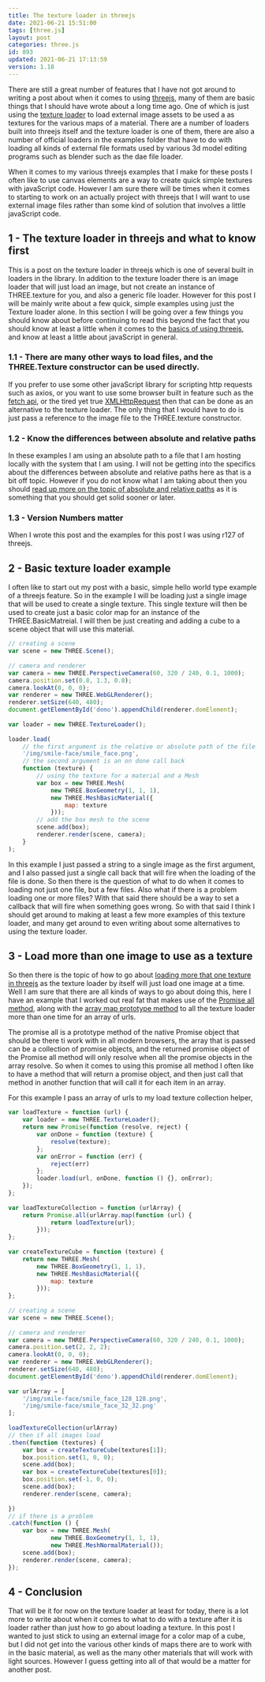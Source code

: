 ```yaml
---
title: The texture loader in threejs
date: 2021-06-21 15:51:00
tags: [three.js]
layout: post
categories: three.js
id: 893
updated: 2021-06-21 17:13:59
version: 1.18
---
```


There are still a great number of features that I have not got around to writing a post about when it comes to using [threejs](https://threejs.org/docs/#manual/en/introduction/Creating-a-scene), many of them are basic things that I should have wrote about a long time ago. One of which is just using the [texture loader](https://threejs.org/docs/#api/en/loaders/TextureLoader) to load external image assets to be used a as textures for the various maps of a material. There are a number of loaders built into threejs itself and the texture loader is one of them, there are also a number of official loaders in the examples folder that have to do with loading all kinds of external file formats used by various 3d model editing programs such as blender such as the dae file loader.

When it comes to my various threejs examples that I make for these posts I often like to use canvas elements are a way to create quick simple textures with javaScript code. However I am sure there will be times when it comes to starting to work on an actually project with threejs that I will want to use external image files rather than some kind of solution that involves a little javaScript code.

<!-- more -->

## 1 - The texture loader in threejs and what to know first

This is a post on the texture loader in threejs which is one of several built in loaders in the library. In addition to the texture loader there is an image loader that will just load an image, but not create an instance of THREE.texture for you, and also a generic file loader. However for this post I will be mainly write about a few quick, simple examples using just the Texture loader alone. In this section I will be going over a few things you should know about before continuing to read this beyond the fact that you should know at least a little when it comes to the [basics of using threejs](/2018/04/04/threejs-getting-started/), and know at least a little about javaScript in general.

### 1.1 - There are many other ways to load files, and the THREE.Texture constructor can be used directly.

If you prefer to use some other javaScript library for scripting http requests such as axios, or you want to use some browser built in feature such as the [fetch api](/2018/03/27/js-fetch/), or the tired yet true [XMLHttpRequest](/2018/03/28/js-xmlhttprequest/) then that can be done as an alternative to the texture loader. The only thing that I would have to do is just pass a reference to the image file to the THREE.texture constructor.

### 1.2 - Know the differences between absolute and relative paths

In these examples I am using an absolute path to a file that I am hosting locally with the system that I am using. I will not be getting into the specifics about the differences between absolute and relative paths here as that is a bit off topic. However if you do not know what I am taking about then you should [read up more on the topic of absolute and relative paths](http://www.differencebetween.net/technology/difference-between-absolute-and-relative-path/) as it is something that you should get solid sooner or later.

### 1.3 - Version Numbers matter

When I wrote this post and the examples for this post I was using r127 of threejs.

## 2 - Basic texture loader example

I often like to start out my post with a basic, simple hello world type example of a threejs feature. So in the example I will be loading just a single image that will be used to create a single texture. This single texture will then be used to create just a basic color map for an instance of the THREE.BasicMatreial. I will then be just creating and adding a cube to a scene object that will use this material.

```js
// creating a scene
var scene = new THREE.Scene();
 
// camera and renderer
var camera = new THREE.PerspectiveCamera(60, 320 / 240, 0.1, 1000);
camera.position.set(0.8, 1.3, 0.8);
camera.lookAt(0, 0, 0);
var renderer = new THREE.WebGLRenderer();
renderer.setSize(640, 480);
document.getElementById('demo').appendChild(renderer.domElement);
 
var loader = new THREE.TextureLoader();
 
loader.load(
    // the first argument is the relative or absolute path of the file
    '/img/smile-face/smile_face.png',
    // the second argument is an on done call back
    function (texture) {
        // using the texture for a material and a Mesh
        var box = new THREE.Mesh(
            new THREE.BoxGeometry(1, 1, 1),
            new THREE.MeshBasicMaterial({
                map: texture
            }));
        // add the box mesh to the scene
        scene.add(box);
        renderer.render(scene, camera);
    }
);
```

In this example I just passed a string to a single image as the first argument, and I also passed just a single call back that will fire when the loading of the file is done. So then there is the question of what to do when it comes to loading not just one file, but a few files. Also what if there is a problem loading one or more files? With that said there should be a way to set a callback that will fire when something goes wrong. So with that said I think I should get around to making at least a few more examples of this texture loader, and many get around to even writing about some alternatives to using the texture loader.

## 3 - Load more than one image to use as a texture

So then there is the topic of how to go about [loading more that one texture in threejs](https://stackoverflow.com/questions/35015251/how-do-i-load-multiple-textures-with-the-new-three-textureloader) as the texture loader by itself will just load one image at a time. Well I am sure that there are all kinds of ways to go about doing this, here I have an example that I worked out real fat that makes use of the [Promise all method](/2019/06/24/js-promise-all/), along with the [array map prototype method](/2020/06/16/js-array-map/) to all the texture loader more than one time for an array of urls.

The promise all is a prototype method of the native Promise object that should be there ti work with in all modern browsers, the array that is passed can be a collection of promise objects, and the returned promise object of the Promise all method will only resolve when all the promise objects in the array resolve. So when it comes to using this promise all method I often like to have a method that will return a promise object, and then just call that method in another function that will call it for each item in an array. 

For this example I pass an array of urls to my load texture collection helper, 

```js
var loadTexture = function (url) {
    var loader = new THREE.TextureLoader();
    return new Promise(function (resolve, reject) {
        var onDone = function (texture) {
            resolve(texture);
        };
        var onError = function (err) {
            reject(err)
        };
        loader.load(url, onDone, function () {}, onError);
    });
};
 
var loadTextureCollection = function (urlArray) {
    return Promise.all(urlArray.map(function (url) {
            return loadTexture(url);
        }));
};
 
var createTextureCube = function (texture) {
    return new THREE.Mesh(
        new THREE.BoxGeometry(1, 1, 1),
        new THREE.MeshBasicMaterial({
            map: texture
        }));
};
 
// creating a scene
var scene = new THREE.Scene();
 
// camera and renderer
var camera = new THREE.PerspectiveCamera(60, 320 / 240, 0.1, 1000);
camera.position.set(2, 2, 2);
camera.lookAt(0, 0, 0);
var renderer = new THREE.WebGLRenderer();
renderer.setSize(640, 480);
document.getElementById('demo').appendChild(renderer.domElement);
 
var urlArray = [
    '/img/smile-face/smile_face_128_128.png',
    '/img/smile-face/smile_face_32_32.png'
];
 
loadTextureCollection(urlArray)
// then if all images load
.then(function (textures) {
    var box = createTextureCube(textures[1]);
    box.position.set(1, 0, 0);
    scene.add(box);
    var box = createTextureCube(textures[0]);
    box.position.set(-1, 0, 0);
    scene.add(box);
    renderer.render(scene, camera);
 
})
// if there is a problem
.catch(function () {
    var box = new THREE.Mesh(
            new THREE.BoxGeometry(1, 1, 1),
            new THREE.MeshNormalMaterial());
    scene.add(box);
    renderer.render(scene, camera);
});
```

## 4 - Conclusion

That will be it for now on the texture loader at least for today, there is a lot more to write about when it comes to what to do with a texture after it is loader rather than just how to go about loading a texture. In this post I wanted to just stick to using an external image for a color map of a cube, but I did not get into the various other kinds of maps there are to work with in the basic material, as well as the many other materials that will work with light sources. However I guess getting into all of that would be a matter for another post.